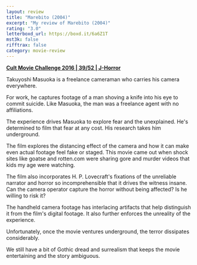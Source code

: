 ```yaml
---
layout: review
title: "Marebito (2004)"
excerpt: "My review of Marebito (2004)"
rating: "3.0"
letterboxd_url: https://boxd.it/6a6Z1T
mst3k: false
rifftrax: false
category: movie-review
---
```


<b><a href="https://boxd.it/q7ygw">Cult Movie Challenge 2016 | 39/52 | J-Horror</a></b>

Takuyoshi Masuoka is a freelance cameraman who carries his camera everywhere.

For work, he captures footage of a man shoving a knife into his eye to commit suicide. Like Masuoka, the man was a freelance agent with no affiliations.

The experience drives Masuoka to explore fear and the unexplained. He's determined to film that fear at any cost. His research takes him underground.

The film explores the distancing effect of the camera and how it can make even actual footage feel fake or staged. This movie came out when shock sites like goatse and rotten.com were sharing gore and murder videos that kids my age were watching.

The film also incorporates H. P. Lovecraft's fixations of the unreliable narrator and horror so incomprehensible that it drives the witness insane. Can the camera operator capture the horror without being affected? Is he willing to risk it?

The handheld camera footage has interlacing artifacts that help distinguish it from the film's digital footage. It also further enforces the unreality of the experience.

Unfortunately, once the movie ventures underground, the terror dissipates considerably.

We still have a bit of Gothic dread and surrealism that keeps the movie entertaining and the story ambiguous.
